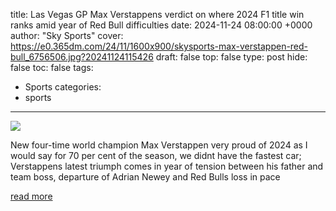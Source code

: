 title: Las Vegas GP Max Verstappens verdict on where 2024 F1 title win ranks amid year of Red Bull difficulties
date: 2024-11-24 08:00:00 +0000
author: "Sky Sports"
cover: https://e0.365dm.com/24/11/1600x900/skysports-max-verstappen-red-bull_6756506.jpg?20241124115426
draft: false
top: false
type: post
hide: false
toc: false
tags:
  - Sports
categories:
  - sports
---

![](https://e0.365dm.com/24/11/1600x900/skysports-max-verstappen-red-bull_6756506.jpg?20241124115426)

New four-time world champion Max Verstappen very proud of 2024 as I would say for 70 per cent of the season, we didnt have the fastest car; Verstappens latest triumph comes in year of tension between his father and team boss, departure of Adrian Newey and Red Bulls loss in pace

[read more](https://www.skysports.com/f1/news/12433/13259676/las-vegas-gp-max-verstappens-verdict-on-where-2024-f1-title-win-ranks-amid-year-of-red-bull-difficutlies)
